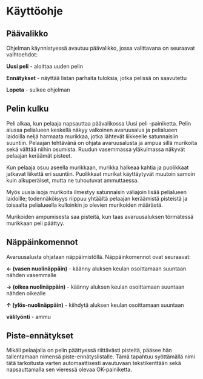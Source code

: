 # Käyttöohje

## Päävalikko

Ohjelman käynnistyessä avautuu päävalikko, jossa valittavana on seuraavat vaihtoehdot:

**Uusi peli** - aloittaa uuden pelin

**Ennätykset** - näyttää listan parhaita tuloksia, jotka pelissä on saavutettu

**Lopeta** - sulkee ohjelman

## Pelin kulku

Peli alkaa, kun pelaaja napsauttaa päävalikossa Uusi peli -painiketta. Pelin alussa pelialueen keskellä näkyy valkoinen avaruusalus ja pelialueen laidoilla neljä harmaata murikkaa, jotka lähtevät liikkeelle satunnaisiin suuntiin. Pelaajan tehtävänä on ohjata avaruusalusta ja ampua sillä murikoita sekä välttää niihin osumista. Ruudun vasemmassa yläkulmassa näkyvät pelaajan keräämät pisteet.

Kun pelaaja osuu aseella murikkaan, murikka halkeaa kahtia ja puolikkaat jatkavat liikettä eri suuntiin. Puolikkaat murikat käyttäytyvät muutoin samoin kuin alkuperäiset, mutta ne tuhoutuvat ammuttaessa.

Myös uusia isoja murikoita ilmestyy satunnaisin väliajoin lisää pelialueen laidoille; todennäköisyys riippuu yhtäältä pelaajan keräämistä pisteistä ja toisaalta pelialueella kulloinkin jo olevien murikoiden määrästä.

Murikoiden ampumisesta saa pisteitä, kun taas avaruusaluksen törmätessä murikkaan peli päättyy.

## Näppäinkomennot

Avaruusalusta ohjataan näppäimistöllä. Näppäinkomennot ovat seuraavat:

**← (vasen nuolinäppäin)** - käänny aluksen keulan osoittamaan suuntaan nähden vasemmalle

**→ (oikea nuolinäppäin)** - käänny aluksen keulan osoittamaan suuntaan nähden oikealle

**↑ (ylös-nuolinäppäin)** - kiihdytä aluksen keulan osoittamaan suuntaan

**välilyönti** - ammu

## Piste-ennätykset

Mikäli pelaajalla on pelin päättyessä riittävästi pisteitä, pääsee hän tallentamaan nimensä piste-ennätyslistalle.
Tämä tapahtuu syöttämällä nimi tätä tarkoitusta varten automaattisesti avautuvaan tekstikenttään sekä napsauttamalla sen
vieressä olevaa OK-painiketta.

